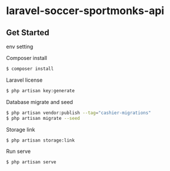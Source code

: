 # laravel-soccer-sportmonks-api

## Get Started

env setting

Composer install

```sh
$ composer install
```

Laravel license

```sh
$ php artisan key:generate
```

Database migrate and seed

```sh
$ php artisan vendor:publish --tag="cashier-migrations"
$ php artisan migrate --seed
```

Storage link

```sh
$ php artisan storage:link
```

Run serve

```sh
$ php artisan serve
```
